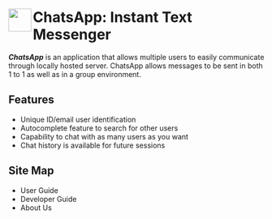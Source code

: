 # <img align="left" width="45" height="45" src="https://drive.google.com/uc?export=view&id=199P9Emecj4hx9biZm4OITzwXwNOLh3P5"> ChatsApp: Instant Text Messenger


__*ChatsApp*__ is an application that allows multiple users to easily communicate through locally hosted server. ChatsApp allows messages to be sent in both 1 to 1 as well as in a group environment.


## Features
- Unique ID/email user identification
- Autocomplete feature to search for other users
- Capability to chat with as many users as you want
- Chat history is available for future sessions

## Site Map
- User Guide
- Developer Guide
- About Us
